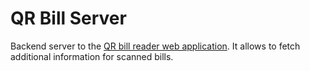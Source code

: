 # QR Bill Server

Backend server to the [QR bill reader web application](https://github.com/schrer/qrBillReader).
It allows to fetch additional information for scanned bills.
